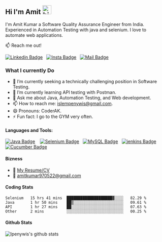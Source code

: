## Hi I'm Amit <img src="https://user-images.githubusercontent.com/1303154/88677602-1635ba80-d120-11ea-84d8-d263ba5fc3c0.gif" width="28px" height="28px" alt="hi">

I'm Amit Kumar a Software Quality Assurance Engineer from India. Experienced in Automation Testing with java and selenium. I love to automate web applications.

:mailbox: Reach me out!

[![Linkedin Badge](https://img.shields.io/badge/-Amit-0e76a8?style=flat&labelColor=0e76a8&logo=linkedin&logoColor=white)](https://www.linkedin.com/in/amitkumar-dev/)&nbsp;&nbsp;&nbsp;[![Insta Badge](https://img.shields.io/badge/-@amit_kr.aj-e84393?style=flat&labelColor=e84393&logo=instagram&logoColor=white)](https://www.instagram.com/amit_kr.aj/)&nbsp;&nbsp;&nbsp;[![Mail Badge](https://img.shields.io/badge/-amitkumar-c0392b?style=flat&labelColor=c0392b&logo=gmail&logoColor=white)](mailto:amitkumar970522@gmail.com)

### What I currently Do

- 🔭 I’m currently seeking a technically challenging position in Software Testing.
- 🌱 I’m currently learning API testing with Postman.
- 🤔 Ask me about Java, Automation Testing, and Web development.
- 📫 How to reach me: islempenywis@gmail.com.
- 😄 Pronouns: CoderAK.
- ⚡ Fun fact: I go to the GYM very often.

#### Languages and Tools:

<!-- TODO: Make technologies links take you to repositories -->

[![Java Badge](https://img.shields.io/badge/-Java-F0DB4F?style=for-the-badge&labelColor=black&logo=jameson&logoColor=F0DB4F)](#) &nbsp;&nbsp; [![Selenium Badge](https://img.shields.io/badge/-Selenium-3C873A?style=for-the-badge&labelColor=black&logo=selenium&logoColor=3C873A)](#)&nbsp;&nbsp;  [![MySQL Badge](https://img.shields.io/badge/-MySQL-007acc?style=for-the-badge&labelColor=black&logo=typescript&logoColor=007acc)](#)&nbsp;&nbsp;  [![jenkins Badge](https://img.shields.io/badge/-Jenkins-D24939?style=for-the-badge&labelColor=black&logo=jenkins&logoColor=D24939)](#)&nbsp;&nbsp;  [![Cucumber Badge](https://img.shields.io/badge/-cucumber-23D96C?style=for-the-badge&labelColor=black&logo=cucumber&logoColor=23D96C)](#) 
 


#### Bizness
- 📄 [My Resume/CV](https://github.com/kramit007/kramit007/blob/main/Amit%20Kr%20CV.pdf)
- :email: amitkumar970522@gmail.com

<!-- 
#### Profile Visits  -->
<!-- 
![visitors](https://visitor-badge.glitch.me/badge?page_id=ipenywis.ipenywis) -->
#### Coding Stats

<!--START_SECTION:waka-->
```text
Selenium   15 hrs 41 mins  ████████████████████▓░░░░   82.29 % 
Java       1 hr 50 mins    ██▒░░░░░░░░░░░░░░░░░░░░░░   09.61 % 
API        1 hr 27 mins    ██░░░░░░░░░░░░░░░░░░░░░░░   07.63 % 
Other      2 mins          ░░░░░░░░░░░░░░░░░░░░░░░░░   00.25 % 
```
<!--END_SECTION:waka-->

#### Github Stats

![Ipenywis's github stats](https://github-readme-stats.vercel.app/api?username=kramit007&count_private=true&theme=tokyonight&hide=contribs,prs)

</details>
